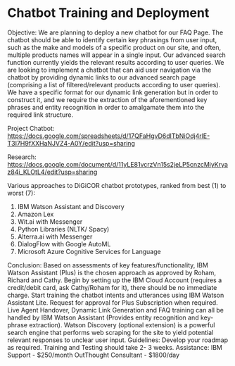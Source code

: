 # Chatbot Training and Deployment

Objective: We are planning to deploy a new chatbot for our FAQ Page. 
           The chatbot should be able to identify certain key phrasings from user input, 
           such as the make and models of a specific product on our site, and often, 
           multiple products names will appear in a single input. 
           Our advanced search function currently yields the relevant results according to user queries. 
           We are looking to implement a chatbot that can aid user navigation via the chatbot by providing dynamic links to our advanced search page
           (comprising a list of filtered/relevant products according to user queries). 
           We have a specific format for our dynamic link generation but in order to construct it, 
           and we require the extraction of the aforementioned key phrases and entity recognition in order to amalgamate them into the required link structure.
           
Project Chatbot: https://docs.google.com/spreadsheets/d/17QFaHgvD6dlTbNiOdj4rlE-T3I7H9fXXHaNJVZ4-A0Y/edit?usp=sharing

Research: https://docs.google.com/document/d/11yLE81vcrzVn15s2jeLP5cnzcMiyKryaz84i_KLOtL4/edit?usp=sharing

Various approaches to DiGiCOR chatbot prototypes, ranked from best (1) to worst (7):
1. IBM Watson Assistant and Discovery
2. Amazon Lex
3. Wit.ai with Messenger
4. Python Libraries (NLTK/ Spacy)
5. Alterra.ai with Messenger
6. DialogFlow with Google AutoML
7. Microsoft Azure Cognitive Services for Language

Conclusion: Based on assessments of key features/functionality, IBM Watson Assistant (Plus) is the chosen approach as approved by Roham, Richard and Cathy.
            Begin by setting up the IBM Cloud Account (requires a credit/debit card, ask Cathy/Roham for it), there should be no immediate charge. 
            Start training the chatbot intents and utterances using IBM Watson Assistant Lite. Request for approval for Plus Subscription when required.
            Live Agent Handover, Dynamic Link Generation and FAQ training can all be handled by IBM Watson Assistant (Provides entity recognition and key-phrase extraction).
            Watson Discovery (optional extension) is a powerful search engine that performs web scraping for the site to yield potential relevant responses to unclear user input.
Guidelines: Develop your roadmap as required. 
            Training and Testing should take 2- 3 weeks.
Assistance: IBM Support - $250/month
            OutThought Consultant - $1800/day
